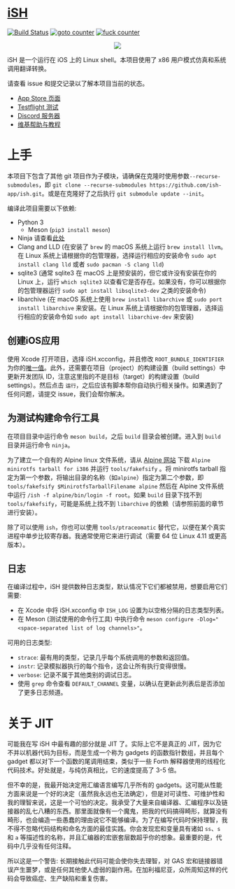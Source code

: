 # [iSH](https://ish.app)

[![Build Status](https://travis-ci.org/ish-app/ish.svg?branch=master)](https://travis-ci.org/tbodt/ish)
[![goto counter](https://img.shields.io/github/search/ish-app/ish/goto.svg)](https://github.com/tbodt/ish/search?q=goto)
[![fuck counter](https://img.shields.io/github/search/ish-app/ish/fuck.svg)](https://github.com/tbodt/ish/search?q=fuck)

<p align="center">
<a href="https://ish.app">
<img src="https://ish.app/assets/github-readme.png">
</a>
</p>

iSH 是一个运行在 iOS 上的 Linux shell。本项目使用了 x86 用户模式仿真和系统调用翻译转换。

请查看 issue 和提交记录以了解本项目当前的状态。

- [App Store 页面](https://apps.apple.com/us/app/ish-shell/id1436902243)
- [Testflight 测试](https://testflight.apple.com/join/97i7KM8O)
- [Discord 服务器](https://discord.gg/HFAXj44)
- [维基帮助与教程](https://github.com/ish-app/ish/wiki)

# 上手

本项目下包含了其他 git 项目作为子模块，请确保在克隆时使用参数`--recurse-submodules`，即 `git clone --recurse-submodules https://github.com/ish-app/ish.git`。或是在克隆好了之后执行 `git submodule update --init`。

编译此项目需要以下依赖:

 - Python 3
    + Meson (`pip3 install meson`)
 - Ninja 请查看[此处](https://ninja-build.org/)
 - Clang and LLD (在安装了 `brew` 的 macOS 系统上运行 `brew install llvm`。在 Linux 系统上请根据你的包管理器，选择运行相应的安装命令 `sudo apt install clang lld` 或者 `sudo pacman -S clang lld`)
 - sqlite3 (通常 sqlite3 在 macOS 上是预安装的，但它或许没有安装在你的 Linux 上，运行 `which sqlite3` 以查看它是否存在。如果没有，你可以根据你的包管理器运行 `sudo apt install libsqlite3-dev` 之类的安装命令)
 - libarchive (在 macOS 系统上使用 `brew install libarchive` 或 `sudo port install libarchive` 来安装。在 Linux 系统上请根据你的包管理器，选择运行相应的安装命令如 `sudo apt install libarchive-dev` 来安装)

## 创建iOS应用

使用 Xcode 打开项目，选择 iSH.xcconfig，并且修改 `ROOT_BUNDLE_IDENTIFIER` 为你的[唯一值](https://help.apple.com/xcode/mac/current/#/dev91fe7130a)。此外，还需要在项目（project）的构建设置（build settings）中更新开发团队 ID，注意这里指的不是目标（target）的构建设置（build settings）。然后点击 `运行`，之后应该有脚本帮你自动执行相关操作。如果遇到了任何问题，请提交 issue，我们会帮你解决。

## 为测试构建命令行工具

在项目目录中运行命令 `meson build`，之后 `build` 目录会被创建。进入到 `build` 目录并运行命令 `ninja`。

为了建立一个自有的 Alpine linux 文件系统，请从 [Alpine 网站](https://alpinelinux.org/downloads/) 下载 `Alpine minirotfs tarball for i386` 并运行 `tools/fakefsify` 。将 minirotfs tarball 指定为第一个参数，将输出目录的名称（如`alpine`）指定为第二个参数，即 `tools/fakefsify $MinirotfsTarballFilename alpine` 然后在 Alpine 文件系统中运行 `/ish -f alpine/bin/login -f root`。如果 `build` 目录下找不到 `tools/fakefsify`，可能是系统上找不到 `libarchive` 的依赖（请参照前面的章节进行安装）。

除了可以使用 `ish`，你也可以使用 `tools/ptraceomatic` 替代它，以便在某个真实进程中单步比较寄存器。我通常使用它来进行调试（需要 64 位 Linux 4.11 或更高版本）。

## 日志

在编译过程中，iSH 提供数种日志类型，默认情况下它们都被禁用，想要启用它们需要:

- 在 Xcode 中将 iSH.xcconfig 中 `ISH_LOG` 设置为以空格分隔的日志类型列表。
- 在 Meson (测试使用的命令行工具) 中执行命令 `meson configure -Dlog="<space-separated list of log channels>"`。

可用的日志类型:

- `strace`: 最有用的类型，记录几乎每个系统调用的参数和返回值。
- `instr`: 记录模拟器执行的每个指令，这会让所有执行变得很慢。
- `verbose`: 记录不属于其他类别的调试日志。
- 使用 `grep` 命令查看 `DEFAULT_CHANNEL` 变量，以确认在更新此列表后是否添加了更多日志频道。

# 关于 JIT

可能我在写 iSH 中最有趣的部分就是 JIT 了。实际上它不是真正的 JIT，因为它不并以机器代码为目标，而是生成一个称为 gadgets 的函数指针数组，并且每个 gadget 都以对下一个函数的尾调用结束，类似于一些 Forth 解释器使用的线程化代码技术。好处就是，与纯仿真相比，它的速度提高了 3-5 倍。

但不幸的是，我最开始决定用汇编语言编写几乎所有的 gadgets。这可能从性能方面来说是一个好的决定（虽然我永远也无法确定），但是对可读性、可维护性和我的理智来说，这是一个可怕的决定。我承受了大量来自编译器、汇编程序以及链接器的乱七八糟的东西。那里面就像有一个魔鬼，把我的代码搞得畸形，就算没有畸形，也会编造一些愚蠢的理由说它不能够编译。为了在编写代码时保持理智，我不得不忽略代码结构和命名方面的最佳实践。你会发现宏和变量具有诸如 `ss`、`s` 和 `a` 等描述性的名称，并且汇编器的宏嵌套层数超乎你的想象。最重要的是，代码中几乎没有任何注释。

所以这是一个警告: 长期接触此代码可能会使你失去理智，对 GAS 宏和链接器错误产生噩梦，或是任何其他使人虚弱的副作用。在加利福尼亚，众所周知这样的代码会导致癌症、生产缺陷和重复伤害。
